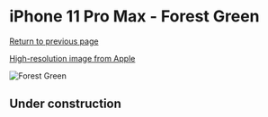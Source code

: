 # iPhone 11 Pro Max - Forest Green

[Return to previous page](/iphone_11)

[High-resolution image from Apple](https://store.storeimages.cdn-apple.com/8756/as-images.apple.com/is/MX0C2?wid=4500&hei=4500&fmt=png)

<div style="width: 500px"><img src="/almost_uncompressed/MX0C2.webp" alt="Forest Green"></div>

## Under construction
